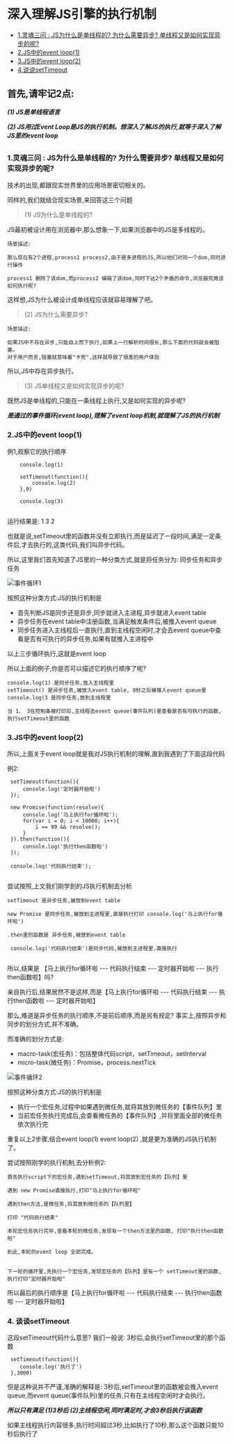 # 深入理解JS引擎的执行机制


- [1.灵魂三问 : JS为什么是单线程的? 为什么需要异步? 单线程又是如何实现异步的呢? ](#1)
- [2.JS中的event loop(1)](#2)
- [3.JS中的event loop(2)](#3)
- [4.说说setTimeout](#4)


## 首先,请牢记2点:

***(1) JS是单线程语言***

***(2) JS用过Event Loop是JS的执行机制。想深入了解JS的执行,就等于深入了解JS里的event loop***

## 


### <a name= "1">1.灵魂三问 : JS为什么是单线程的? 为什么需要异步? 单线程又是如何实现异步的呢?</a>

技术的出现,都跟现实世界里的应用场景密切相关的。

同样的,我们就结合现实场景,来回答这三个问题

>(1) JS为什么是单线程的?

JS最初被设计用在浏览器中,那么想象一下,如果浏览器中的JS是多线程的。
```
场景描述:

那么现在有2个进程,process1 process2,由于是多进程的JS,所以他们对同一个dom,同时进行操作

process1 删除了该dom,而process2 编辑了该dom,同时下达2个矛盾的命令,浏览器究竟该如何执行呢?
```
这样想,JS为什么被设计成单线程应该就容易理解了吧。



>(2) JS为什么需要异步?

````
场景描述:

如果JS中不存在异步,只能自上而下执行,如果上一行解析时间很长,那么下面的代码就会被阻塞。
对于用户而言,阻塞就意味着"卡死",这样就导致了很差的用户体验

````
所以,JS中存在异步执行。


>(3) JS单线程又是如何实现异步的呢?

既然JS是单线程的,只能在一条线程上执行,又是如何实现的异步呢? 

***是通过的事件循环(event loop),理解了event loop机制,就理解了JS的执行机制***



###  <a name= "2">2.JS中的event loop(1)</a>

例1,观察它的执行顺序
```
    console.log(1)
    
    setTimeout(function(){
        console.log(2)
    },0)

    console.log(3)
    
```
运行结果是: 1 3 2

也就是说,setTimeout里的函数并没有立即执行,而是延迟了一段时间,满足一定条件后,才去执行的,这类代码,我们叫异步代码。

所以,这里我们首先知道了JS里的一种分类方式,就是将任务分为: 同步任务和异步任务

![事件循环1](./eventloop2.png)

按照这种分类方式:JS的执行机制是

- 首先判断JS是同步还是异步,同步就进入主进程,异步就进入event table
- 异步任务在event table中注册函数,当满足触发条件后,被推入event queue
- 同步任务进入主线程后一直执行,直到主线程空闲时,才会去event queue中查看是否有可执行的异步任务,如果有就推入主进程中

以上三步循环执行,这就是event loop

所以上面的例子,你是否可以描述它的执行顺序了呢?
```
console.log(1) 是同步任务,放入主线程里
setTimeout() 是异步任务,被放入event table, 0秒之后被推入event queue里
console.log(3 是同步任务,放到主线程里

当 1、 3在控制条被打印后,主线程去event queue(事件队列)里查看是否有可执行的函数,执行setTimeout里的函数

```



###  <a name= "3">3.JS中的event loop(2)</a>

所以,上面关于event loop就是我对JS执行机制的理解,直到我遇到了下面这段代码

例2:
```
 setTimeout(function(){
     console.log('定时器开始啦')
 });
 
 new Promise(function(resolve){
     console.log('马上执行for循环啦');
     for(var i = 0; i < 10000; i++){
         i == 99 && resolve();
     }
 }).then(function(){
     console.log('执行then函数啦')
 });
 
 console.log('代码执行结束');
    
```
尝试按照,上文我们刚学到的JS执行机制去分析
```
setTimeout 是异步任务,被放到event table

new Promise 是同步任务,被放到主进程里,直接执行打印 console.log('马上执行for循环啦')

.then里的函数是 异步任务,被放到event table

 console.log('代码执行结束')是同步代码,被放到主进程里,直接执行
 
```

所以,结果是 【马上执行for循环啦 --- 代码执行结束 --- 定时器开始啦 --- 执行then函数啦】吗?

亲自执行后,结果居然不是这样,而是【马上执行for循环啦 --- 代码执行结束 --- 执行then函数啦 --- 定时器开始啦】

那么,难道是异步任务的执行顺序,不是前后顺序,而是另有规定? 事实上,按照异步和同步的划分方式,并不准确。

而准确的划分方式是: 
 - macro-task(宏任务)：包括整体代码script，setTimeout，setInterval
 - micro-task(微任务)：Promise，process.nextTick

![事件循环2](./eventloop.png)

按照这种分类方式:JS的执行机制是

- 执行一个宏任务,过程中如果遇到微任务,就将其放到微任务的【事件队列】里
- 当前宏任务执行完成后,会查看微任务的【事件队列】,并将里面全部的微任务依次执行完

重复以上2步骤,结合event loop(1) event loop(2) ,就是更为准确的JS执行机制了。


尝试按照刚学的执行机制,去分析例2:

```
首先执行script下的宏任务,遇到setTimeout,将其放到宏任务的【队列】里

遇到 new Promise直接执行,打印"马上执行for循环啦"

遇到then方法,是微任务,将其放到微任务的【队列里】

打印 "代码执行结束"

本轮宏任务执行完毕,查看本轮的微任务,发现有一个then方法里的函数, 打印"执行then函数啦"

到此,本轮的event loop 全部完成。


下一轮的循环里,先执行一个宏任务,发现宏任务的【队列】里有一个 setTimeout里的函数,执行打印"定时器开始啦"

```

所以最后的执行顺序是【马上执行for循环啦 --- 代码执行结束 --- 执行then函数啦 --- 定时器开始啦】


###  <a name= "4">4. 谈谈setTimeout</a>

这段setTimeout代码什么意思? 我们一般说: 3秒后,会执行setTimeout里的那个函数

```
 setTimeout(function(){
    console.log('执行了')
 },3000)    
```


但是这种说并不严谨,准确的解释是: 3秒后,setTimeout里的函数被会推入event queue,而event queue(事件队列)里的任务,只有在主线程空闲时才会执行。

***所以只有满足 (1)3秒后 (2)主线程空闲,同时满足时,才会3秒后执行该函数***

如果主线程执行内容很多,执行时间超过3秒,比如执行了10秒,那么这个函数只能10秒后执行了

